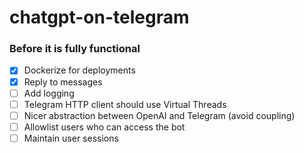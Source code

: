 # chatgpt-on-telegram

### Before it is fully functional

- [x] Dockerize for deployments
- [x] Reply to messages
- [ ] Add logging
- [ ] Telegram HTTP client should use Virtual Threads
- [ ] Nicer abstraction between OpenAI and Telegram (avoid coupling)
- [ ] Allowlist users who can access the bot
- [ ] Maintain user sessions
